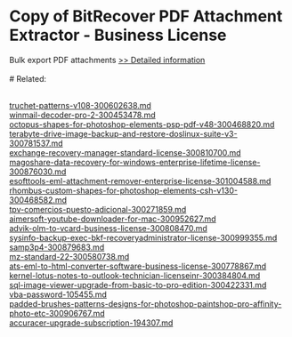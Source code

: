 # Copy of BitRecover PDF Attachment Extractor - Business License
Bulk export PDF attachments
[>> Detailed information](https://secure.shareit.com/shareit/product.html?productid=300977470&affiliateid=200057808)<br/><br/># Related:

<br />[truchet-patterns-v108-300602638.md](https://github.com/downloadplanet/downloadplanet/blob/main/truchet-patterns-v108-300602638.md)<br />[winmail-decoder-pro-2-300453478.md](https://github.com/downloadplanet/downloadplanet/blob/main/winmail-decoder-pro-2-300453478.md)<br />[octopus-shapes-for-photoshop-elements-psp-pdf-v48-300468820.md](https://github.com/downloadplanet/downloadplanet/blob/main/octopus-shapes-for-photoshop-elements-psp-pdf-v48-300468820.md)<br />[terabyte-drive-image-backup-and-restore-doslinux-suite-v3-300781537.md](https://github.com/downloadplanet/downloadplanet/blob/main/terabyte-drive-image-backup-and-restore-doslinux-suite-v3-300781537.md)<br />[exchange-recovery-manager-standard-license-300810700.md](https://github.com/downloadplanet/downloadplanet/blob/main/exchange-recovery-manager-standard-license-300810700.md)<br />[magoshare-data-recovery-for-windows-enterprise-lifetime-license-300876030.md](https://github.com/downloadplanet/downloadplanet/blob/main/magoshare-data-recovery-for-windows-enterprise-lifetime-license-300876030.md)<br />[esofttools-eml-attachment-remover-enterprise-license-301004588.md](https://github.com/downloadplanet/downloadplanet/blob/main/esofttools-eml-attachment-remover-enterprise-license-301004588.md)<br />[rhombus-custom-shapes-for-photoshop-elements-csh-v130-300468582.md](https://github.com/downloadplanet/downloadplanet/blob/main/rhombus-custom-shapes-for-photoshop-elements-csh-v130-300468582.md)<br />[tpv-comercios-puesto-adicional-300271859.md](https://github.com/downloadplanet/downloadplanet/blob/main/tpv-comercios-puesto-adicional-300271859.md)<br />[aimersoft-youtube-downloader-for-mac-300952627.md](https://github.com/downloadplanet/downloadplanet/blob/main/aimersoft-youtube-downloader-for-mac-300952627.md)<br />[advik-olm-to-vcard-business-license-300808470.md](https://github.com/downloadplanet/downloadplanet/blob/main/advik-olm-to-vcard-business-license-300808470.md)<br />[sysinfo-backup-exec-bkf-recoveryadministrator-license-300999355.md](https://github.com/downloadplanet/downloadplanet/blob/main/sysinfo-backup-exec-bkf-recoveryadministrator-license-300999355.md)<br />[samp3p4-300879683.md](https://github.com/downloadplanet/downloadplanet/blob/main/samp3p4-300879683.md)<br />[mz-standard-22-300580738.md](https://github.com/downloadplanet/downloadplanet/blob/main/mz-standard-22-300580738.md)<br />[ats-eml-to-html-converter-software-business-license-300778867.md](https://github.com/downloadplanet/downloadplanet/blob/main/ats-eml-to-html-converter-software-business-license-300778867.md)<br />[kernel-lotus-notes-to-outlook-technician-licenseinr-300384804.md](https://github.com/downloadplanet/downloadplanet/blob/main/kernel-lotus-notes-to-outlook-technician-licenseinr-300384804.md)<br />[sql-image-viewer-upgrade-from-basic-to-pro-edition-300422331.md](https://github.com/downloadplanet/downloadplanet/blob/main/sql-image-viewer-upgrade-from-basic-to-pro-edition-300422331.md)<br />[vba-password-105455.md](https://github.com/downloadplanet/downloadplanet/blob/main/vba-password-105455.md)<br />[padded-brushes-patterns-designs-for-photoshop-paintshop-pro-affinity-photo-etc-300906767.md](https://github.com/downloadplanet/downloadplanet/blob/main/padded-brushes-patterns-designs-for-photoshop-paintshop-pro-affinity-photo-etc-300906767.md)<br />[accuracer-upgrade-subscription-194307.md](https://github.com/downloadplanet/downloadplanet/blob/main/accuracer-upgrade-subscription-194307.md)